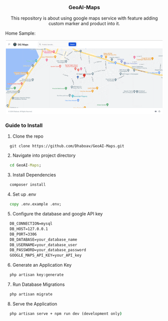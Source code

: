 <!-- PROJECT LOGO -->
<br />
<div align="center">
<h3 align="center">GeoAI-Maps</h3>

  <p align="center">
    This repository is about using google maps service with feature adding custom marker and product into it.
  </p>
</div>


<p>Home Sample:</p>
<div style="text-align:center;">
    <img src="public/image/home.png" alt="Sample Dashboard" width="500">
</div>

<!-- GETTING STARTED -->
### Guide to Install
1. Clone the repo
  ```git
    git clone https://github.com/Dhaboav/GeoAI-Maps.git
  ```

2. Navigate into project directory
  ```cmd
    cd GeoAI-Maps;
  ```

3. Install Dependencies
  ```cmd
    composer install
  ``` 

4. Set up .env
  ```cmd
    copy .env.example .env;
  ``` 

5. Configure the database and google API key
  ```cmd
    DB_CONNECTION=mysql
    DB_HOST=127.0.0.1
    DB_PORT=3306
    DB_DATABASE=your_database_name
    DB_USERNAME=your_database_user
    DB_PASSWORD=your_database_password
    GOOGLE_MAPS_API_KEY=your_API_key
  ```

6. Generate an Application Key
  ```cmd
    php artisan key:generate
  ``` 

7. Run Database Migrations
  ```cmd
    php artisan migrate
  ``` 

8. Serve the Application
  ```cmd
    php artisan serve + npm run dev (development only)
  ``` 
